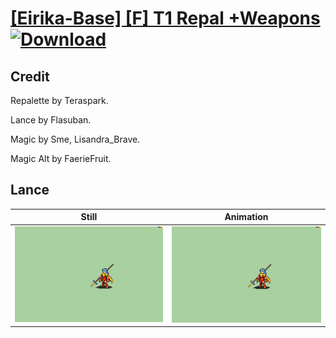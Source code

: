 # [\[Eirika-Base\] \[F\] T1 Repal +Weapons](./) [![Download](https://img.shields.io/badge/Download--red?style=social&logo=github)](https://minhaskamal.github.io/DownGit/#/home?url=https://github.com/Klokinator/FE-Repo/tree/main/Battle%20Animations%2FLords%20-%20FE8%20Types%2F%5BEirika-Base%5D%20%5BF%5D%20T1%20Repal%20%2BWeapons%2F2.%20Lance)

## Credit

Repalette by Teraspark.

Lance by Flasuban.

Magic by Sme, Lisandra_Brave.

Magic Alt by FaerieFruit.

## Lance

| Still | Animation |
| :---: | :-------: |
| ![Lance still](./Lance_000.png) | ![Lance animation](./Lance.gif) |
